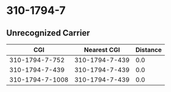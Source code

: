 # 310-1794-7
## Unrecognized Carrier


| CGI | Nearest CGI | Distance |
|-----|-------------|----------|
| 310-1794-7-752 | 310-1794-7-439 | 0.0 |
| 310-1794-7-439 | 310-1794-7-439 | 0.0 |
| 310-1794-7-1008 | 310-1794-7-439 | 0.0 |
